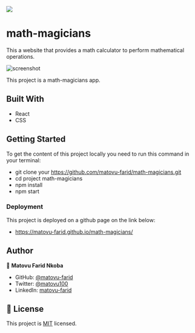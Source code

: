 ![](https://img.shields.io/badge/Microverse-blueviolet)

# math-magicians

This a website that provides a math calculator to perform mathematical operations.

![screenshot](./to-do-screenshot.PNG)

This project is a math-magicians app.

## Built With

- React
- CSS

## Getting Started
To get the content of this project locally you need to run this command in your terminal:
- git clone your https://github.com/matovu-farid/math-magicians.git
- cd project math-magicians
- npm install
- npm start
### Deployment
This project is deployed on a github page on the link below:
- https://matovu-farid.github.io/math-magicians/
## Author

👤 **Matovu Farid Nkoba**

- GitHub: [@matovu-farid](https://github.com/matovu-farid)
- Twitter: [@matovu100](https://twitter.com/matovu100)
- LinkedIn: [matovu-farid](https://www.linkedin.com/in/matovu-farid-48b80257)

## 📝 License

This project is [MIT](./MIT.md) licensed.
